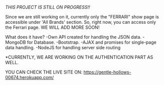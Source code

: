 *THIS PROJECT IS STILL ON PROGRESS!!*

Since we are still working on it, currently only the "FERRARI" show page is accessible under 'All Brands' section. So, right now, you
can access only the Ferrari page. WE WILL ADD MORE SOON!

What does it have?
-Own API created for handling the JSON data.
-MongoDB for Database.
-Bootstrap.
-AJAX and promises for single-page data handling.
-NodeJS for handling server side routing

*CURRENTLY, WE ARE WORKING ON THE AUTHENTICATION PART AS WELL.

YOU CAN CHECK THE LIVE SITE ON: https://gentle-hollows-00674.herokuapp.com/

